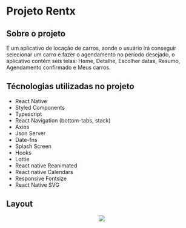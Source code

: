 # Projeto Rentx

## Sobre o projeto

E um aplicativo de locação de carros, aonde o usuário irá conseguir selecionar um carro e fazer o agendamento no período desejado, o aplicativo contém seis telas: Home, 
Detalhe, Escolher datas, Resumo, Agendamento confirmado e Meus carros.

## Técnologias utilizadas no projeto
- React Native
- Styled Components
- Typescript
- React Navigation (bottom-tabs, stack)
- Axios
- Json Server
- Date-fns
- Splash Screen
- Hooks
- Lottie
- React native Reanimated
- React native Calendars
- Responsive Fontsize
- React Native SVG

## Layout
<div align="center">
<img src="https://github.com/Joaovictormartin/Assets_Geral/blob/main/RN%20-%20RentX/Rentx.gif"
</div>
